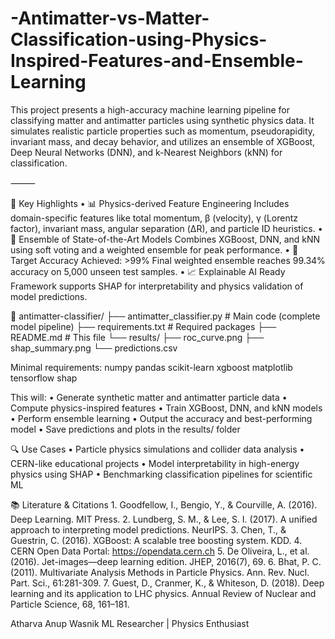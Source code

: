 # -Antimatter-vs-Matter-Classification-using-Physics-Inspired-Features-and-Ensemble-Learning
This project presents a high-accuracy machine learning pipeline for classifying matter and antimatter particles using synthetic physics data. It simulates realistic particle properties such as momentum, pseudorapidity, invariant mass, and decay behavior, and utilizes an ensemble of XGBoost, Deep Neural Networks (DNN), and k-Nearest Neighbors (kNN) for classification.

⸻

🧠 Key Highlights
	•	📊 Physics-derived Feature Engineering
Includes domain-specific features like total momentum, β (velocity), γ (Lorentz factor), invariant mass, angular separation (ΔR), and particle ID heuristics.
	•	🤖 Ensemble of State-of-the-Art Models
Combines XGBoost, DNN, and kNN using soft voting and a weighted ensemble for peak performance.
	•	🎯 Target Accuracy Achieved: >99%
Final weighted ensemble reaches 99.34% accuracy on 5,000 unseen test samples.
	•	📈 Explainable AI Ready
Framework supports SHAP for interpretability and physics validation of model predictions.


📁 antimatter-classifier/
├── antimatter_classifier.py      # Main code (complete model pipeline)
├── requirements.txt              # Required packages
├── README.md                     # This file
└── results/
    ├── roc_curve.png
    ├── shap_summary.png
    └── predictions.csv

Minimal requirements:
numpy
pandas
scikit-learn
xgboost
matplotlib
tensorflow
shap



This will:
	•	Generate synthetic matter and antimatter particle data
	•	Compute physics-inspired features
	•	Train XGBoost, DNN, and kNN models
	•	Perform ensemble learning
	•	Output the accuracy and best-performing model
	•	Save predictions and plots in the results/ folder



 🔍 Use Cases
	•	Particle physics simulations and collider data analysis
	•	CERN-like educational projects
	•	Model interpretability in high-energy physics using SHAP
	•	Benchmarking classification pipelines for scientific ML



📚 Literature & Citations
	1.	Goodfellow, I., Bengio, Y., & Courville, A. (2016). Deep Learning. MIT Press.
	2.	Lundberg, S. M., & Lee, S. I. (2017). A unified approach to interpreting model predictions. NeurIPS.
	3.	Chen, T., & Guestrin, C. (2016). XGBoost: A scalable tree boosting system. KDD.
	4.	CERN Open Data Portal: https://opendata.cern.ch
	5.	De Oliveira, L., et al. (2016). Jet-images—deep learning edition. JHEP, 2016(7), 69.
	6.	Bhat, P. C. (2011). Multivariate Analysis Methods in Particle Physics. Ann. Rev. Nucl. Part. Sci., 61:281-309.
	7.	Guest, D., Cranmer, K., & Whiteson, D. (2018). Deep learning and its application to LHC physics. Annual Review of Nuclear and Particle Science, 68, 161–181.



 Atharva Anup Wasnik
 ML Researcher | Physics Enthusiast
